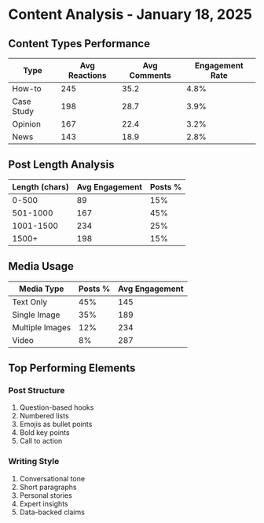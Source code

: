 # Content Analysis - January 18, 2025

## Content Types Performance

| Type | Avg Reactions | Avg Comments | Engagement Rate |
|------|---------------|--------------|-----------------|
| How-to | 245 | 35.2 | 4.8% |
| Case Study | 198 | 28.7 | 3.9% |
| Opinion | 167 | 22.4 | 3.2% |
| News | 143 | 18.9 | 2.8% |

## Post Length Analysis

| Length (chars) | Avg Engagement | Posts % |
|----------------|----------------|---------|
| 0-500 | 89 | 15% |
| 501-1000 | 167 | 45% |
| 1001-1500 | 234 | 25% |
| 1500+ | 198 | 15% |

## Media Usage

| Media Type | Posts % | Avg Engagement |
|------------|---------|----------------|
| Text Only | 45% | 145 |
| Single Image | 35% | 189 |
| Multiple Images | 12% | 234 |
| Video | 8% | 287 |

## Top Performing Elements

### Post Structure
1. Question-based hooks
2. Numbered lists
3. Emojis as bullet points
4. Bold key points
5. Call to action

### Writing Style
1. Conversational tone
2. Short paragraphs
3. Personal stories
4. Expert insights
5. Data-backed claims